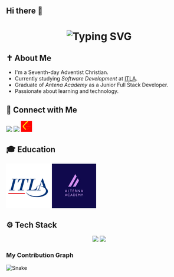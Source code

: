 ## Hi there 👋

<h1 align="center">
  <img src="https://readme-typing-svg.demolab.com?font=Fira+Code&duration=3000&pause=500&center=true&width=435&lines=YonkiCode+Jr+Full+Stack+Developer" alt="Typing SVG" />
</h1>

## ✝ About Me

- I'm a Seventh-day Adventist Christian.
- Currently studying *Software Development* at [ITLA](https://itla.edu.do).
- Graduate of *Antena Academy* as a Junior Full Stack Developer.
- Passionate about learning and technology.


## 📲 Connect with Me

[<img src="https://skillicons.dev/icons?i=linkedin" height="30"/>](https://www.linkedin.com/in/yogenizon-gomera-jaquez-485159336/)
[<img src="https://skillicons.dev/icons?i=instagram" height="30"/>](https://www.instagram.com/yogenizon_gomera?igsh=eWc2anY3ejA4eHdu/)
[<img src="assest/descarga (1).png" height="30" style="filter: invert(16%) sepia(99%) saturate(7404%) hue-rotate(356deg) brightness(95%) contrast(118%)"/>](https://leetcode.com/u/YOJO_03/)

## 🎓 Education

<img src="assest/descarga.png" alt="ITLA" width="120"/> 
<img src= "assest/descarga (2).png" alt= "Alterna Academy"
  width="120"/>


## ⚙ Tech Stack

<div align="center">
  <img src="https://skillicons.dev/icons?i=ts,dart,flutter,kotlin,androidstudio,bootstrap,html,css,mysql,postgres,mongodb,dotnet,csharp" />
  <img src="https://skillicons.dev/icons?i=sql" />
</div>

### My Contribution Graph

![Snake](https://raw.githubusercontent.com/YOGENIZON/YOGENIZON/main/dist/github-snake.svg)

